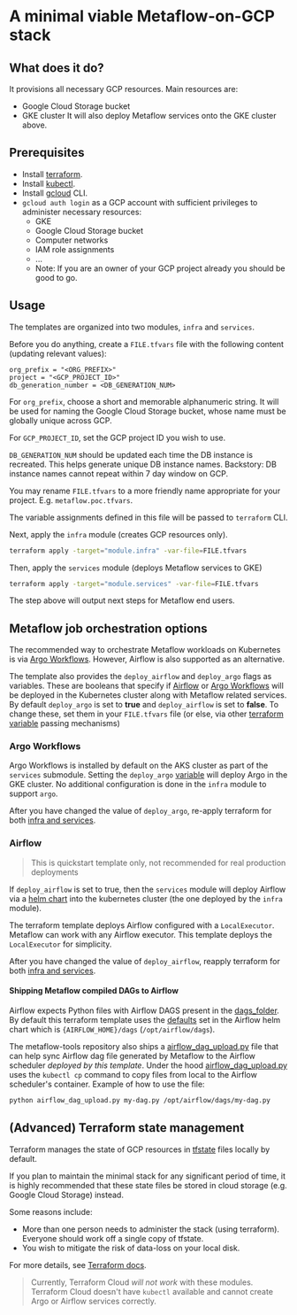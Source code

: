 # A minimal viable Metaflow-on-GCP stack

## What does it do?

It provisions all necessary GCP resources. Main resources are:

* Google Cloud Storage bucket
* GKE cluster
  It will also deploy Metaflow services onto the GKE cluster above.

## Prerequisites

* Install [terraform](https://learn.hashicorp.com/tutorials/terraform/install-cli).
* Install [kubectl](https://kubernetes.io/docs/tasks/tools/#kubectl).
* Install [gcloud](https://cloud.google.com/sdk/gcloud) CLI.
* `gcloud auth login` as a GCP account with sufficient privileges to administer necessary resources:
    * GKE
    * Google Cloud Storage bucket
    * Computer networks
    * IAM role assignments
    * ...
    * Note: If you are an owner of your GCP project already you should be good to go.

## Usage

The templates are organized into two modules, `infra` and `services`.

Before you do anything, create a `FILE.tfvars` file with the following content (updating relevant values):

```text
org_prefix = "<ORG_PREFIX>"
project = "<GCP_PROJECT_ID>"
db_generation_number = <DB_GENERATION_NUM>
```

For `org_prefix`, choose a short and memorable alphanumeric string. It will be used for naming the Google Cloud Storage bucket, whose
name must be globally unique across GCP.

For `GCP_PROJECT_ID`, set the GCP project ID you wish to use.

`DB_GENERATION_NUM` should be updated each time the DB instance is recreated. This helps generate unique DB instance
names.  Backstory: DB instance names cannot repeat within 7 day window on GCP.

You may rename `FILE.tfvars` to a more friendly name appropriate for your project.  E.g. `metaflow.poc.tfvars`.

The variable assignments defined in this file will be passed to `terraform` CLI.

Next, apply the `infra` module (creates GCP resources only).

```sh
terraform apply -target="module.infra" -var-file=FILE.tfvars
```

Then, apply the `services` module (deploys Metaflow services to GKE)

```sh
terraform apply -target="module.services" -var-file=FILE.tfvars
```

The step above will output next steps for Metaflow end users.

## Metaflow job orchestration options

The recommended way to orchestrate Metaflow workloads on Kubernetes is via [Argo Workflows](https://docs.metaflow.org/going-to-production-with-metaflow/scheduling-metaflow-flows/scheduling-with-argo-workflows). However, Airflow is also supported as an alternative.

The template also provides the `deploy_airflow` and `deploy_argo` flags as variables. These are booleans that specify if [Airflow](https://airflow.apache.org/) or [Argo Workflows](https://argoproj.github.io/argo-workflows/) will be deployed in the Kubernetes cluster along with Metaflow related services. By default `deploy_argo` is set to __true__ and `deploy_airflow` is set to __false__.
To change these, set them in your `FILE.tfvars` file (or else, via other [terraform variable](https://www.terraform.io/language/values/variables) passing mechanisms)

### Argo Workflows

Argo Workflows is installed by default on the AKS cluster as part of the `services` submodule. Setting the `deploy_argo` [variable](./variables.tf) will deploy Argo in the GKE cluster. No additional configuration is done in the `infra` module to support `argo`.

After you have changed the value of `deploy_argo`, re-apply terraform for both [infra and services](#usage).

### Airflow

> This is quickstart template only, not recommended for real production deployments

If `deploy_airflow`  is set to true, then the `services` module will deploy Airflow via a [helm chart](https://airflow.apache.org/docs/helm-chart/stable/index.html) into the kubernetes cluster (the one deployed by the `infra` module).

The terraform template deploys Airflow configured with a `LocalExecutor`. Metaflow can work with any Airflow executor. This template deploys the `LocalExecutor` for simplicity.

After you have changed the value of `deploy_airflow`, reapply terraform for both [infra and services](#usage).

#### Shipping Metaflow compiled DAGs to Airflow

Airflow expects Python files with Airflow DAGS present in the [dags_folder](https://airflow.apache.org/docs/apache-airflow/2.2.0/configurations-ref.html#dags-folder). By default this terraform template uses the [defaults](https://airflow.apache.org/docs/helm-chart/stable/parameters-ref.html#airflow) set in the Airflow helm chart which is `{AIRFLOW_HOME}/dags` (`/opt/airflow/dags`).

The metaflow-tools repository also ships a [airflow_dag_upload.py](../../scripts/airflow_dag_upload.py) file that can help sync Airflow dag file generated by Metaflow to the Airflow scheduler _deployed by this template_. Under the hood [airflow_dag_upload.py](../../scripts/airflow_dag_upload.py) uses the `kubectl cp` command to copy files from local to the Airflow scheduler's container. Example of how to use the file:

```sh
python airflow_dag_upload.py my-dag.py /opt/airflow/dags/my-dag.py
```

## (Advanced) Terraform state management

Terraform manages the state of GCP resources in [tfstate](https://www.terraform.io/language/state) files locally by default.

If you plan to maintain the minimal stack for any significant period of time, it is highly
recommended that these state files be stored in cloud storage (e.g. Google Cloud Storage) instead.

Some reasons include:

* More than one person needs to administer the stack (using terraform). Everyone should work off
  a single copy of tfstate.
* You wish to mitigate the risk of data-loss on your local disk.

For more details, see [Terraform docs](https://www.terraform.io/language/settings/backends/configuration).

> Currently, Terraform Cloud _will not work_ with these modules. Terraform Cloud doesn't have `kubectl` available and cannot create Argo or Airflow services correctly.
